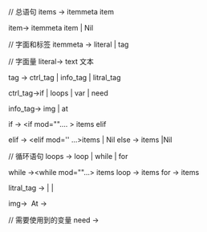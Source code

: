 
// 总语句
items -> itemmeta item

item-> itemmeta item
      | Nil

// 字面和标签
itemmeta -> literal | tag 

// 字面量
literal-> text 文本

tag -> ctrl_tag
        | info_tag
        | litral_tag
        

ctrl_tag->if
       | loops
        | var 
        | need

info_tag-> img | at

if -> <if mod="".... > items </if> elif

elif -> <elif mod='' ...>items </elif>
        | Nil
else -> <else>items </else>
        |Nil

// 循环语句
loops -> loop | while | for 

while -><while mod=""...> items </while>
loop -> <loop times=""> items </loop>
for -> <for name="" from="">items</for>


litral_tag -> 
            | <sign s="" repeat=""/>
            | <endl/>

img-> <img url="" file=""/>
At -> <at uid="" sep=""/>

// 需要使用到的变量
need -> <need name="valuename" />